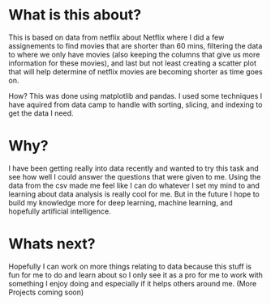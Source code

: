 # What is this about?
This is based on data from netflix about Netflix where I did a few assignements to find movies that are shorter than 60 mins, filtering the data to where we only have movies (also keeping the 
columns that give us more information for these movies), and last but not least creating a scatter
plot that will help determine of netflix movies are becoming shorter as time goes on.

How?
This was done using matplotlib and pandas. I used some techniques I have aquired from data camp to handle with sorting, slicing, and indexing to get the data I need.

# Why?
I have been getting really into data recently and wanted to try this task and see how well I could answer the questions that were given to me. Using the data from the csv made me feel like I can do whatever I set my mind to and learning about data analysis is really cool for me. But in the future I hope to build my knowledge more for deep learning, machine learning, and hopefully artificial intelligence.

# Whats next? 
Hopefully I can work on more things relating to data because this stuff is fun for me to do and learn about so I only see it as a pro for me to work with something I enjoy doing and especially if it helps others around me. (More Projects coming soon)
